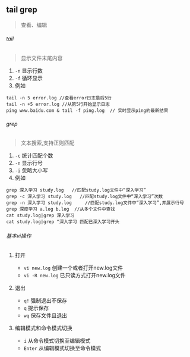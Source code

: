 ## tail grep
> 查看、编辑



###### tail
> 显示文件末尾内容

 1. `-n` 显示行数
 2. `-f` 循环显示
 3. 例如
 ```
 tail -n 5 error.log //查看error日志最后5行
 tail -n +5 error.log //从第5行开始显示日志
 ping www.baidu.com & tail -f ping.log  // 实时显示ping的最新结果
 ```


###### grep
> 文本搜索,支持正则匹配

1. `-c` 统计匹配个数
2. `-n` 显示行号
3. `-i` 忽略大小写
3. 例如
```
grep 深入学习 study.log   //匹配study.log文件中“深入学习”
grep -c 深入学习 study.log   //匹配study.log文件中“深入学习”次数
grep -n 深入学习 study.log     //匹配study.log文件中“深入学习”,并展示行号
grep 深度学习 a.log b.log  //从多个文件中查找
cat study.log|grep 深入学习
cat study.log|grep ^深入学习 匹配已深入学习开头
```


###### 基本vi操作

 1. 打开

     * `vi new.log` 创建一个或者打开new.log文件
     * `vi -R new.log` 已只读方式打开new.log文件

 2. 退出

     * `q!` 强制退出不保存
     * `q` 提示保存
     * `wq` 保存文件且退出

 3. 编辑模式和命令模式切换
     * `i` 从命令模式切换至编辑模式
     * `Enter` 从编辑模式切换至命令模式